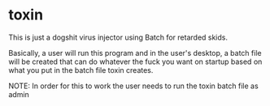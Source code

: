 # toxin
This is just a dogshit virus injector using Batch for retarded skids. 

Basically, a user will run this program and in the user's desktop, a batch file will be created that can do whatever the fuck you want on startup based on what you put in the batch file toxin creates.

NOTE: In order for this to work the user needs to run the toxin batch file as admin
